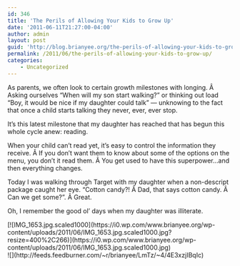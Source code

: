 ```yaml
---
id: 346
title: 'The Perils of Allowing Your Kids to Grow Up'
date: '2011-06-11T21:27:00-04:00'
author: admin
layout: post
guid: 'http://blog.brianyee.org/the-perils-of-allowing-your-kids-to-grow-up'
permalink: /2011/06/the-perils-of-allowing-your-kids-to-grow-up/
categories:
    - Uncategorized
---
```


As parents, we often look to certain growth milestones with longing. Â Asking ourselves “When will my son start walking?” or thinking out load “Boy, it would be nice if my daughter could talk” — unknowing to the fact that once a child starts talking they never, ever, ever stop.

It’s this latest milestone that my daughter has reached that has begun this whole cycle anew: reading.

When your child can’t read yet, it’s easy to control the information they receive. Â If you don’t want them to know about some of the options on the menu, you don’t it read them. Â You get used to have this superpower…and then everything changes.

Today I was walking through Target with my daughter when a non-descript package caught her eye. “Cotton candy?! Â Dad, that says cotton candy. Â Can we get some?”. Â Great.

Oh, I remember the good ol’ days when my daughter was illiterate.

<div class="p_embed p_image_embed">[![IMG_1653.jpg.scaled1000](https://i0.wp.com/www.brianyee.org/wp-content/uploads/2011/06/IMG_1653.jpg.scaled1000.jpg?resize=400%2C266)](https://i0.wp.com/www.brianyee.org/wp-content/uploads/2011/06/IMG_1653.jpg.scaled1000.jpg)</div>![](http://feeds.feedburner.com/~r/brianyee/LmTz/~4/4E3xzjIBqIc)